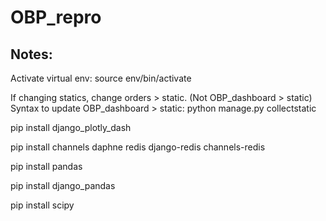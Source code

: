 # OBP_repro

## Notes:
Activate virtual env: source env/bin/activate

If changing statics, change orders > static. (Not OBP_dashboard > static) 
Syntax to update OBP_dashboard > static: python manage.py collectstatic

pip install django_plotly_dash 

pip install channels daphne redis django-redis channels-redis

pip install pandas

pip install django_pandas

pip install scipy
